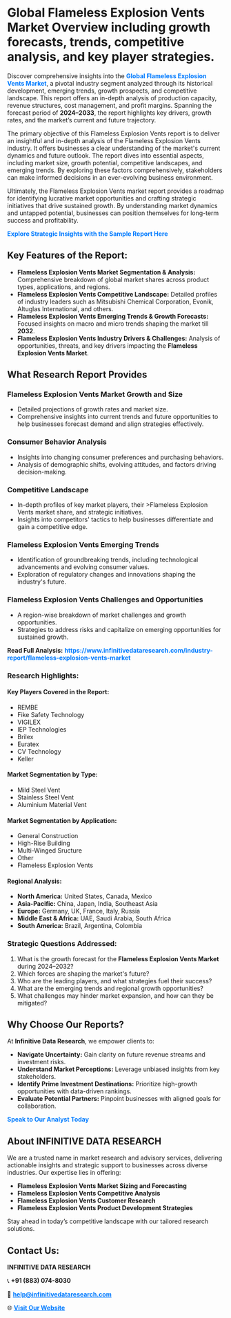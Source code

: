 <h1>Global Flameless Explosion Vents Market Overview including growth forecasts, trends, competitive analysis, and key player strategies.</h1>
<p>
Discover comprehensive insights into the 
<a href="https://www.infinitivedataresearch.com/industry-report/flameless-explosion-vents-market" rel="dofollow" style="color: #007BFF; text-decoration: none;"><strong>Global Flameless Explosion Vents Market</strong></a>, a pivotal industry segment analyzed through its historical development, emerging trends, growth prospects, and competitive landscape. This report offers an in-depth analysis of production capacity, revenue structures, cost management, and profit margins. Spanning the forecast period of <strong>2024–2033</strong>, the report highlights key drivers, growth rates, and the market’s current and future trajectory.
</p>
<p>
The primary objective of this Flameless Explosion Vents report is to deliver an insightful and in-depth analysis of the Flameless Explosion Vents industry. It offers businesses a clear understanding of the market's current dynamics and future outlook. The report dives into essential aspects, including market size, growth potential, competitive landscapes, and emerging trends. By exploring these factors comprehensively, stakeholders can make informed decisions in an ever-evolving business environment.
</p>
<p>
Ultimately, the Flameless Explosion Vents market report provides a roadmap for identifying lucrative market opportunities and crafting strategic initiatives that drive sustained growth. By understanding market dynamics and untapped potential, businesses can position themselves for long-term success and profitability.
</p>
<p>
<a href="https://www.infinitivedataresearch.com/request-sample/reportId=112242" style="color: #007BFF; text-decoration: none;"><strong>Explore Strategic Insights with the Sample Report Here</strong></a>
</p>

<h2>Key Features of the Report:</h2>
<ul>
<li><strong>Flameless Explosion Vents Market Segmentation & Analysis:</strong> Comprehensive breakdown of global market shares across product types, applications, and regions.</li>
<li><strong>Flameless Explosion Vents Competitive Landscape:</strong> Detailed profiles of industry leaders such as Mitsubishi Chemical Corporation, Evonik, Altuglas International, and others.</li>
<li><strong>Flameless Explosion Vents Emerging Trends & Growth Forecasts:</strong> Focused insights on macro and micro trends shaping the market till <strong>2032</strong>.</li>
<li><strong>Flameless Explosion Vents Industry Drivers & Challenges:</strong> Analysis of opportunities, threats, and key drivers impacting the <strong>Flameless Explosion Vents Market</strong>.</li>
</ul>

<h2>What Research Report Provides</h2>
<h3>Flameless Explosion Vents Market Growth and Size</h3>
<ul>
<li>Detailed projections of growth rates and market size.</li>
<li>Comprehensive insights into current trends and future opportunities to help businesses forecast demand and align strategies effectively.</li>
</ul>

<h3>Consumer Behavior Analysis</h3>
<ul>
<li>Insights into changing consumer preferences and purchasing behaviors.</li>
<li>Analysis of demographic shifts, evolving attitudes, and factors driving decision-making.</li>
</ul>

<h3>Competitive Landscape</h3>
<ul>
<li>In-depth profiles of key market players, their >Flameless Explosion Vents market share, and strategic initiatives.</li>
<li>Insights into competitors' tactics to help businesses differentiate and gain a competitive edge.</li>
</ul>

<h3>Flameless Explosion Vents Emerging Trends</h3>
<ul>
<li>Identification of groundbreaking trends, including technological advancements and evolving consumer values.</li>
<li>Exploration of regulatory changes and innovations shaping the industry's future.</li>
</ul>

<h3>Flameless Explosion Vents Challenges and Opportunities</h3>
<ul>
<li>A region-wise breakdown of market challenges and growth opportunities.</li>
<li>Strategies to address risks and capitalize on emerging opportunities for sustained growth.</li>
</ul>
<p><strong>Read Full Analysis:</strong> <a href="https://www.infinitivedataresearch.com/industry-report/flameless-explosion-vents-market" rel="dofollow" style="color: #007BFF; text-decoration: none;"><strong>https://www.infinitivedataresearch.com/industry-report/flameless-explosion-vents-market</strong></a></p>
<h3>Research Highlights:</h3>
<h4>Key Players Covered in the Report:</h4>
<ul><li>REMBE</li><li>Fike Safety Technology</li><li>VIGILEX</li><li>IEP Technologies</li><li>Brilex</li><li>Euratex</li><li>CV Technology</li><li>Keller</li></ul>
<h4>Market Segmentation by Type:</h4>
<ul><li>Mild Steel Vent</li><li>Stainless Steel Vent</li><li>Aluminium Material Vent</li></ul>
<h4>Market Segmentation by Application:</h4>
<ul><li>General Construction</li><li>High-Rise Building</li><li>Multi-Winged Sructure</li><li>Other</li><li>Flameless Explosion Vents</li></ul>

<h4>Regional Analysis:</h4>
<ul>
<li><strong>North America:</strong> United States, Canada, Mexico</li>
<li><strong>Asia-Pacific:</strong> China, Japan, India, Southeast Asia</li>
<li><strong>Europe:</strong> Germany, UK, France, Italy, Russia</li>
<li><strong>Middle East & Africa:</strong> UAE, Saudi Arabia, South Africa</li>
<li><strong>South America:</strong> Brazil, Argentina, Colombia</li>
</ul>

<h3>Strategic Questions Addressed:</h3>
<ol>
<li>What is the growth forecast for the <strong>Flameless Explosion Vents Market</strong> during 2024–2032?</li>
<li>Which forces are shaping the market's future?</li>
<li>Who are the leading players, and what strategies fuel their success?</li>
<li>What are the emerging trends and regional growth opportunities?</li>
<li>What challenges may hinder market expansion, and how can they be mitigated?</li>
</ol>

<h2>Why Choose Our Reports?</h2>
<p>At <strong>Infinitive Data Research</strong>, we empower clients to:</p>
<ul>
<li><strong>Navigate Uncertainty:</strong> Gain clarity on future revenue streams and investment risks.</li>
<li><strong>Understand Market Perceptions:</strong> Leverage unbiased insights from key stakeholders.</li>
<li><strong>Identify Prime Investment Destinations:</strong> Prioritize high-growth opportunities with data-driven rankings.</li>
<li><strong>Evaluate Potential Partners:</strong> Pinpoint businesses with aligned goals for collaboration.</li>
</ul>
<p><a href="https://www.infinitivedataresearch.com/industry-report/flameless-explosion-vents-market" rel="dofollow" style="color: #007BFF; text-decoration: none;"><strong>Speak to Our Analyst Today</strong></a></p>

<h2>About INFINITIVE DATA RESEARCH</h2>
<p>We are a trusted name in market research and advisory services, delivering actionable insights and strategic support to businesses across diverse industries. Our expertise lies in offering:</p>
<ul>
<li><strong>Flameless Explosion Vents Market Sizing and Forecasting</strong></li>
<li><strong>Flameless Explosion Vents Competitive Analysis</strong></li>
<li><strong>Flameless Explosion Vents Customer Research</strong></li>
<li><strong>Flameless Explosion Vents Product Development Strategies</strong></li>
</ul>
<p>Stay ahead in today’s competitive landscape with our tailored research solutions.</p>

<h2>Contact Us:</h2>
<p><strong>INFINITIVE DATA RESEARCH</strong></p>
<p>📞 <strong>+91 (883) 074-8030</strong></p>
<p>📧 <strong><a href="mailto:help@infinitivedataresearch.com" style="color: #007BFF;">help@infinitivedataresearch.com</a></strong></p>
<p>🌐 <strong><a href="https://www.infinitivedataresearch.com" rel="dofollow" style="color: #007BFF;">Visit Our Website</a></strong></p>